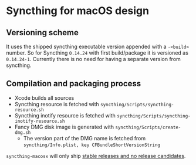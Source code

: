 # Syncthing for macOS design

## Versioning scheme

It uses the shipped syncthing executable version appended with a `-<build>` number.
So for Syncthing `0.14.24` with first build/package it is versioned as `0.14.24-1`.
Currently there is no need for having a separate version from syncthing.

## Compilation and packaging process

* Xcode builds all sources
* Syncthing resource is fetched with `syncthing/Scripts/syncthing-resource.sh`
* Syncthing inotify resource is fetched with `syncthing/Scripts/syncthing-inotify-resource.sh`
* Fancy DMG disk image is generated with `syncthing/Scripts/create-dmg.sh`
  * The version part of the DMG name is fetched from `syncthing/Info.plist, key CFBundleShortVersionString`

`syncthing-macosx` will only ship [stable releases and no release candidates](https://forum.syncthing.net/t/introducing-stable-releases-and-release-candidates/9167).
